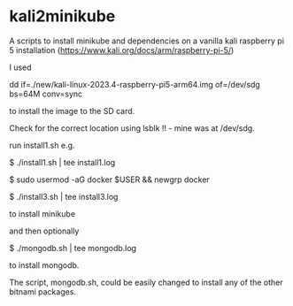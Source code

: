 # kali2minikube
A scripts to install minikube and dependencies on a vanilla kali raspberry pi 5 installation (https://www.kali.org/docs/arm/raspberry-pi-5/)

I used

dd if=./new/kali-linux-2023.4-raspberry-pi5-arm64.img of=/dev/sdg bs=64M conv=sync

to install the image to the SD card.

Check for the correct location using lsblk !! - mine was at /dev/sdg.

run install1.sh e.g. 

$ ./install1.sh | tee install1.log

$ sudo usermod -aG docker $USER && newgrp docker

$ ./install3.sh | tee install3.log

to install minikube

and then optionally

$ ./mongodb.sh | tee mongodb.log

to install mongodb.

The script, mongodb.sh, could be easily changed to install any of the other bitnami packages. 
